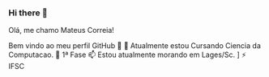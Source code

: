 ### Hi there 👋

Olá, me chamo Mateus Correia!

Bem vindo ao meu perfil GitHub 👋
🔭 Atualmente estou Cursando Ciencia da Computacao. 
💬 1ª Fase 
📫 Estou atualmente morando em Lages/Sc. ]
⚡ IFSC
